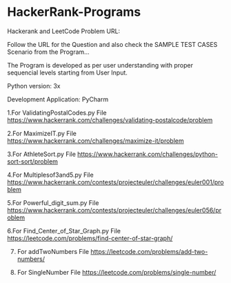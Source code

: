 # HackerRank-Programs


Hackerank and LeetCode Problem URL:

Follow the URL for the Question and also check the SAMPLE TEST CASES Scenario from the Program...

The Program is developed as per user understanding with proper sequencial levels starting from User Input.

Python version: 3x

Development Application: PyCharm

1.For ValidatingPostalCodes.py File
https://www.hackerrank.com/challenges/validating-postalcode/problem

2.For MaximizeIT.py File
https://www.hackerrank.com/challenges/maximize-it/problem

3.For AthleteSort.py File
https://www.hackerrank.com/challenges/python-sort-sort/problem

4.For Multiplesof3and5.py File
https://www.hackerrank.com/contests/projecteuler/challenges/euler001/problem

5.For Powerful_digit_sum.py File
https://www.hackerrank.com/contests/projecteuler/challenges/euler056/problem

6.For Find_Center_of_Star_Graph.py File
https://leetcode.com/problems/find-center-of-star-graph/

7. For addTwoNumbers File
https://leetcode.com/problems/add-two-numbers/

8. For SingleNumber File
https://leetcode.com/problems/single-number/
